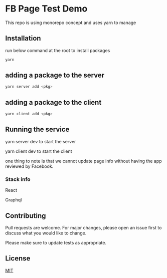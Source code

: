 # FB Page Test Demo

This repo is using monorepo concept and uses yarn to manage
## Installation

run below command at the root to install packages
```bash
yarn
```

## adding a package to the server

```bash
yarn server add <pkg>
```
## adding a package to the client

```bash
yarn client add <pkg>
```
## Running the service
yarn server dev to start the server

yarn client dev to start the client

one thing to note is that we cannot update page info without having the app reviewed by Facebook. 
### Stack info
React

Graphql
## Contributing
Pull requests are welcome. For major changes, please open an issue first to discuss what you would like to change.

Please make sure to update tests as appropriate.

## License
[MIT](https://choosealicense.com/licenses/mit/)